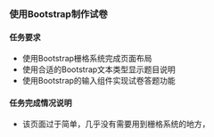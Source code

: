 ### 使用Bootstrap制作试卷
#### 任务要求

- 使用Bootstrap栅格系统完成页面布局
- 使用合适的Bootstrap文本类型显示题目说明
- 使用Bootstrap的输入组件实现试卷答题功能

#### 任务完成情况说明

- 该页面过于简单，几乎没有需要用到栅格系统的地方，